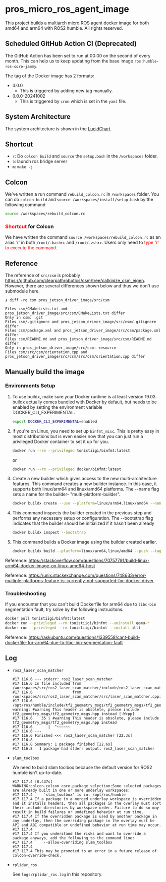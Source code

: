 # pros_micro_ros_agent_image
This project builds a multiarch micro ROS agent docker image for both amd64 and arm64 with ROS2 humble. All rights reserved.



## Scheduled GitHub Action CI (Deprecated)

The GitHub Action has been set to run at 00:00 on the second of every month. This can help us to keep updating from the base image `ros:humble-ros-core-jammy`.

The tag of the Docker image has 2 formats:

- 0.0.0
  - This is triggered by adding new tag manually.
- 0.0.0-20241002
  - This is triggered by `cron` which is set in the `yaml` file.



## System Architecture

The system architecture is shown in the [LucidChart](https://lucid.app/lucidchart/521741b7-d1f5-44d3-a668-399a7c6a1aa1/edit?viewport_loc=-419%2C31%2C2560%2C1306%2CHWEp-vi-RSFO&invitationId=inv_5adc6c69-ef18-4193-9fe0-5a488a745e8c).



## Shortcut

- `r`: Do `colcon build` and `source` the `setup.bash` in the `/workspaces` folder.
- `b`: launch ros bridge server
- `m`: `make -j`



## Colcon

We've written a run command `rebuild_colcon.rc` in `/workspaces` folder. You can do `colcon build` and `source /workspaces/install/setup.bash` by the following command:

```bash
source /workspaces/rebuild_colcon.rc
```



### <font color=#FF0000>Shortcut</font> for Colcon

We have written the command `source /workspaces/rebuild_colcon.rc` as an alias <font color=#FF0000>'r'</font> in both `/root/.bashrc` and `/root/.zshrc`. Users only need to <font color=#FF0000>type 'r' to execute the command</font>.



## Reference

The reference of `src/csm` is probably https://github.com/clearpathrobotics/csm/tree/catkinize_csm_eigen. However, there are several differences shown below and thus we don't use submodule here.

```
❯ diff -rq csm pros_jetson_driver_image/src/csm

Files csm/CMakeLists.txt and pros_jetson_driver_image/src/csm/CMakeLists.txt differ
Only in csm: .git
Files csm/.gitignore and pros_jetson_driver_image/src/csm/.gitignore differ
Files csm/package.xml and pros_jetson_driver_image/src/csm/package.xml differ
Files csm/README.md and pros_jetson_driver_image/src/csm/README.md differ
Only in pros_jetson_driver_image/src/csm: resource
Files csm/src/csm/orientation.cpp and pros_jetson_driver_image/src/csm/src/csm/orientation.cpp differ
```



## Manually build the image

### Environments Setup

1. To use buildx, make sure your Docker runtime is at least version 19.03. buildx actually comes bundled with Docker by default, but needs to be enabled by setting the environment variable DOCKER_CLI_EXPERIMENTAL.

   ```bash
   export DOCKER_CLI_EXPERIMENTAL=enabled
   ```

2. If you're on Linux, you need to set up `binfmt_misc`. This is pretty easy in most distributions but is even easier now that you can just run a privileged Docker container to set it up for you.

   ```bash
   docker run --rm --privileged tonistiigi/binfmt:latest
   ```

   or

    ```bash
   docker run --rm --privileged docker/binfmt:latest
    ```

3. Create a new builder which gives access to the new multi-architecture features. This command creates a new builder instance. In this case, it supports both linux/arm64 and linux/amd64 platforms. The --name flag sets a name for the builder- "multi-platform-builder".

   ```bash
   docker buildx create --use --platform=linux/arm64,linux/amd64 --name multi-platform-builder
   ```

4. This command inspects the builder created in the previous step and performs any necessary setup or configuration. The --bootstrap flag indicates that the builder should be initialized if it hasn't been already

   ```bash
   docker buildx inspect --bootstrap
   ```

5. This command builds a Docker image using the builder created earlier.

   ```bash
   docker buildx build --platform=linux/arm64,linux/amd64 --push --tag ghcr.io/otischung/pros_ai_image:latest -f ./Dockerfile .
   ```


Reference: https://stackoverflow.com/questions/70757791/build-linux-arm64-docker-image-on-linux-amd64-host

Reference: https://unix.stackexchange.com/questions/748633/error-multiple-platforms-feature-is-currently-not-supported-for-docker-driver



### Troubleshooting

If you encounter that you can't build Dockerfile for arm64 due to `libc-bin` segmentation fault, try solve by the following instrucitons.

```bash
docker pull tonistiigi/binfmt:latest
docker run --privileged --rm tonistiigi/binfmt --uninstall qemu-*
docker run --privileged --rm tonistiigi/binfmt --install all)
```

Reference: https://askubuntu.com/questions/1339558/cant-build-dockerfile-for-arm64-due-to-libc-bin-segmentation-fault



## Log

- `ros2_laser_scan_matcher`

  ```
  #17 116.6 --- stderr: ros2_laser_scan_matcher
  #17 116.6 In file included from /workspaces/src/ros2_laser_scan_matcher/include/ros2_laser_scan_matcher/laser_scan_matcher.h:47,
  #17 116.6                  from /workspaces/src/ros2_laser_scan_matcher/src/laser_scan_matcher.cpp:38:
  #17 116.6 /opt/ros/humble/include/tf2_geometry_msgs/tf2_geometry_msgs/tf2_geometry_msgs.h:35:2: warning: #warning This header is obsolete, please include tf2_geometry_msgs/tf2_geometry_msgs.hpp instead [-Wcpp]
  #17 116.6    35 | #warning This header is obsolete, please include tf2_geometry_msgs/tf2_geometry_msgs.hpp instead
  #17 116.6       |  ^~~~~~~
  #17 116.6 ---
  #17 116.6 Finished <<< ros2_laser_scan_matcher [22.3s]
  #17 116.8 
  #17 116.8 Summary: 1 package finished [22.6s]
  #17 116.8   1 package had stderr output: ros2_laser_scan_matcher
  ```

  

- `slam_toolbox`

  We need to build slam toolbox because the default version for ROS2 humble isn't up-to-date.

  ```
  #17 117.4 [0.437s] WARNING:colcon.colcon_core.package_selection:Some selected packages are already built in one or more underlay workspaces:
  #17 117.4 	'slam_toolbox' is in: /opt/ros/humble
  #17 117.4 If a package in a merged underlay workspace is overridden and it installs headers, then all packages in the overlay must sort their include directories by workspace order. Failure to do so may result in build failures or undefined behavior at run time.
  #17 117.4 If the overridden package is used by another package in any underlay, then the overriding package in the overlay must be API and ABI compatible or undefined behavior at run time may occur.
  #17 117.4 
  #17 117.4 If you understand the risks and want to override a package anyways, add the following to the command line:
  #17 117.4 	--allow-overriding slam_toolbox
  #17 117.4 
  #17 117.4 This may be promoted to an error in a future release of colcon-override-check.
  ```



- `rplidar_ros`

  See `logs/rplidar_ros.log` in this repository.


